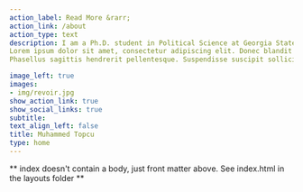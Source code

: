 ```yaml
---
action_label: Read More &rarr;
action_link: /about
action_type: text
description: I am a Ph.D. student in Political Science at Georgia State University in Atlanta, Georgia. 
Lorem ipsum dolor sit amet, consectetur adipiscing elit. Donec blandit vel diam vitae pellentesque. Curabitur enim sem, feugiat sed justo vel, consequat dictum risus. Vivamus quis sagittis felis. Morbi sed enim non eros commodo pulvinar. Pellentesque mattis dictum ex condimentum lacinia. Aenean est lorem, cursus et elementum a, feugiat eget ligula. Mauris molestie quam at erat egestas, ut tincidunt arcu auctor.
Phasellus sagittis hendrerit pellentesque. Suspendisse suscipit sollicitudin porttitor. Integer eget orci eu diam dictum iaculis. Ut eros sem, placerat in lobortis porta, venenatis id urna. Duis nec scelerisque leo. Sed in ornare ante, et dapibus ligula. Cras dapibus ipsum orci, id cursus quam eleifend vitae. Nullam at ullamcorper mi, eget varius augue. Proin porttitor purus velit, non commodo lorem scelerisque vel.

image_left: true
images:
- img/revoir.jpg
show_action_link: true
show_social_links: true
subtitle:
text_align_left: false
title: Muhammed Topcu
type: home
---
```


** index doesn't contain a body, just front matter above.
See index.html in the layouts folder **
